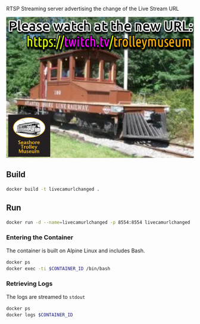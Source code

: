 RTSP Streaming server advertising the change of the Live Stream URL

![](watch_at_the_new_url.png)

## Build

```bash
docker build -t livecamurlchanged .
```

## Run

```bash
docker run -d --name=livecamurlchanged -p 8554:8554 livecamurlchanged 
```

### Entering the Container

The container is built on Alpine Linux and includes Bash.

```bash
docker ps
docker exec -ti $CONTAINER_ID /bin/bash
```

### Retrieving Logs

The logs are streamed to `stdout`

```bash
docker ps
docker logs $CONTAINER_ID
```


